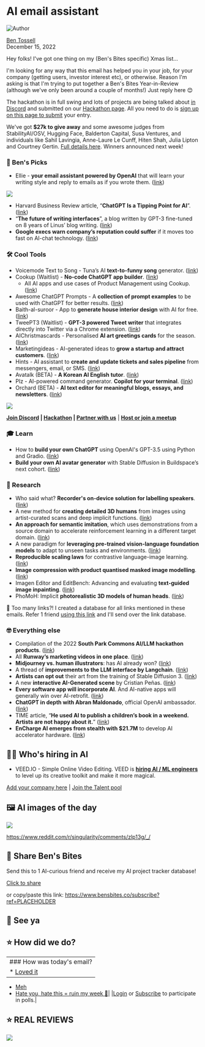 # AI email assistant

![Author](https://media.beehiiv.com/cdn-cgi/image/fit=scale-down,format=auto,onerror=redirect,quality=80/uploads/user/profile_picture/fc858b4d-39e3-4be1-abf4-2b55504e21a2/thumb_uJ4UYake_400x400.jpg)

[Ben Tossell](https://www.twitter.com/bentossell)\
December 15, 2022

Hey folks! I've got one thing on my (Ben's Bites specific) Xmas list...

I'm looking for any way that this email has helped you in your job, for your company (getting users, investor interest etc), or otherwise. Reason I'm asking is that I'm trying to put together a Ben's Bites Year-in-Review (although we've only been around a couple of months!) Just reply here 😊

The hackathon is in full swing and lots of projects are being talked about [in Discord](https://discord.gg/qd92NKjDdE) and submitted on our [Hackathon page](http://hackathon.bensbites.co/). All you need to do is [sign up on this page to submit](http://hackathon.bensbites.co/) your entry.

We've got **$27k to give away** and some awesome judges from StabilityAI/OSV, Hugging Face, Balderton Capital, Susa Ventures, and individuals like Sahil Lavingia, Anne-Laure Le Cunff, Hiten Shah, Julia Lipton and Courtney Gertin. [Full details here](https://vanilla-peach-484.notion.site/Ben-s-Bites-AI-Hackathon-27k-324b3e8b3d474a12a2e828b7ac45f9f9). Winners announced next week!

### **🤌 Ben's Picks**

- Ellie - **your email assistant powered by OpenAI** that will learn your writing style and reply to emails as if you wrote them. ([link](https://ellieai.com/))

![](https://media.beehiiv.com/cdn-cgi/image/fit=scale-down,format=auto,onerror=redirect,quality=80/uploads/asset/file/0ef0926c-404c-425b-beac-9ced8d617a7e/hero.png)

- Harvard Business Review article, “**ChatGPT Is a Tipping Point for AI**”. ([link](https://hbr.org/2022/12/chatgpt-is-a-tipping-point-for-ai))
- “**The future of writing interfaces**”, a blog written by GPT-3 fine-tuned on 8 years of Linus’ blog writing. ([link](https://linus.zone/future-of-writing))
- **Google execs warn company’s reputation could suffer** if it moves too fast on AI-chat technology. ([link](https://www.cnbc.com/2022/12/13/google-execs-warn-of-reputational-risk-with-chatgbt-like-tool.html))

### **🛠️ Cool Tools**

- Voicemode Text to Song - Tuna’s AI **text-to-funny song** generator. ([link](https://tuna.voicemod.net/text-to-song))
- Cookup (Waitlist) - **No-code ChatGPT app builder**. ([link](https://cookup.ai/))
  - All AI apps and use cases of Product Management using Cookup. ([link](https://cookup.ai/category/product-management/))
- Awesome ChatGPT Prompts - A **collection of prompt examples** to be used with ChatGPT for better results. ([link](https://github.com/f/awesome-chatgpt-prompts))
- Baith-al-suroor - App to **generate house interior design** with AI for free. ([link](https://huggingface.co/spaces/Xhaheen/Baith-al-suroor))
- TweePT3 (Waitlist) - **GPT-3 powered Tweet writer** that integrates directly into Twitter via a Chrome extension. ([link](https://tweept3.com/))
- AIChristmascards - Personalised **AI art greetings cards** for the season. ([link](https://aichristmascards.com/))
- Marketingideas - AI-generated ideas to **grow a startup and attract customers**. ([link](https://marketingideas.ai/))
- Hints - AI assistant to **create and update tickets and sales pipeline** from messengers, email, or SMS. ([link](https://hints.so/))
- Avatalk (BETA) - **A Korean AI English tutor**. ([link](https://www.avatalk.ai/))
- Plz - AI-powered command generator. **Copilot for your terminal**. ([link](https://github.com/m1guelpf/plz-cli))
- Orchard (BETA) - **AI text editor for meaningful blogs, essays, and newsletters**. ([link](https://www.orchard.ink/))

![](https://media.beehiiv.com/cdn-cgi/image/fit=scale-down,format=auto,onerror=redirect,quality=80/uploads/asset/file/614695ab-6b9a-4500-bd96-4617a9dff0b7/ezgif.com-gif-maker__38_.gif)

**[Join Discord](https://discord.gg/qd92NKjDdE) | [Hackathon](https://vanilla-peach-484.notion.site/Ben-s-Bites-AI-Hackathon-27k-324b3e8b3d474a12a2e828b7ac45f9f9) | [Partner with us](https://sponsor.bensbites.co/)** | [**Host or join a meetup**](https://meetups.bensbites.co/)

### **🎓 Learn**

- How to **build your own ChatGPT** using OpenAI's GPT-3.5 using Python and Gradio. ([link](https://www.youtube.com/watch?v=LB4MVdpajsU))
- ​​**Build your own AI avatar generator** with Stable Diffusion in Buildspace’s next cohort. ([link](https://buildspace.so/builds/ai-avatar))

### **🔬 Research**

- Who said what? **Recorder's on-device solution for labelling speakers**. ([link](https://ai.googleblog.com/2022/12/who-said-what-recorders-on-device.html))
- A new method for **creating detailed 3D humans** from images using artist-curated scans and deep implicit functions. ([link](https://arxiv.org/abs/2212.07422))
- **An approach for semantic imitation**, which uses demonstrations from a source domain to accelerate reinforcement learning in a different target domain. ([link](https://arxiv.org/abs/2212.07407))
- A new paradigm for **leveraging pre-trained vision-language foundation models** to adapt to unseen tasks and environments. ([link](https://arxiv.org/abs/2212.07398))
- **Reproducible scaling laws** for contrastive language-image learning. ([link](https://arxiv.org/abs/2212.07143))
- **Image compression with product quantised masked image modelling**. ([link](https://arxiv.org/abs/2212.07372))
- Imagen Editor and EditBench: Advancing and evaluating **text-guided image inpainting**. ([link](https://arxiv.org/abs/2212.06909))
- PhoMoH: Implicit **photorealistic 3D models of human heads**. ([link](https://arxiv.org/abs/2212.07275))

👋 Too many links?! I created a database for all links mentioned in these emails. Refer 1 friend [using this link](https://www.bensbites.co/subscribe?ref=PLACEHOLDER) and I'll send over the link database.

### **🤓 Everything else**

- Compilation of the 2022 **South Park Commons AI/LLM hackathon products**. ([link](https://www.youtube.com/watch?v=ie5b44LcC-Y))
- All **Runway’s marketing videos in one place**. ([link](https://videos.runwayml.com/))
- **Midjourney vs. human illustrators**: has AI already won? ([link](https://evilmartians.com/chronicles/midjourney-vs-human-illustrators-has-ai-already-won))
- A thread of **improvements to the LLM interface by Langchain**. ([link](https://twitter.com/LangChainAI/status/1603070855193382913))
- **Artists can opt out** their art from the training of Stable Diffusion 3. ([link](https://haveibeentrained.com/))
- A new **interactive AI-Generated scene** by Cristian Peñas. ([link](https://80.lv/articles/a-new-interactive-ai-generated-scene-by-cristian-pe-as/))
- **Every software app will incorporate AI**. And AI-native apps will generally win over AI-retrofit. ([link](https://www.indexventures.com/perspectives/every-software-application-will-incorporate-ai/))
- **ChatGPT in depth with Abran Maldonado**, official OpenAI ambassador. ([link](https://www.youtube.com/watch?app=desktop\&v=UDRsWZR9Kn0))
- TIME article, “**He used AI to publish a children’s book in a weekend. Artists are not happy about it.**” ([link](https://time.com/6240569/ai-childrens-book-alice-and-sparkle-artists-unhappy/))
- **EnCharge AI emerges from stealth with $21.7M** to develop AI accelerator hardware. ([link](https://techcrunch.com/2022/12/14/encharge-ai-emerges-from-stealth-with-21-7m-to-develop-ai-accelerator-hardware/))

## **🧑‍💻 Who's hiring in AI**

- VEED.IO - Simple Online Video Editing. VEED is **[hiring AI / ML engineers](https://veed.teamtailor.com/jobs/2145526-senior-software-engineer-ai-team)** to level up its creative toolkit and make it more magical.

[Add your company here](https://bensbites.pallet.com/hire) | [Join the Talent pool](https://bensbites.pallet.com/talent/welcome?referral=true\&step=welcome\&pallet=)

## **🖼 AI images of the day**

![](https://media.beehiiv.com/cdn-cgi/image/fit=scale-down,format=auto,onerror=redirect,quality=80/uploads/asset/file/63f6516c-b74b-4e43-9f63-3c5b56cb1762/acqpq9z49w5a1.jpg)

<https://www.reddit.com/r/singularity/comments/zlp13g/_/>

## **🤗 Share Ben's Bites**

Send this to 1 AI-curious friend and receive my AI project tracker database!

[Click to share](https://www.bensbites.co/subscribe?ref=PLACEHOLDER)

or copy/paste this link: https://www.bensbites.co/subscribe?ref=PLACEHOLDER

## **👋 See ya**

## **⭐️ How did we do?**

||
|:---|
|### How was today's email?|
|\* [Loved it](https://www.bensbites.co/login)

- [Meh](https://www.bensbites.co/login)
- [Hate you, hate this = ruin my week 🥹](https://www.bensbites.co/login)|
  |[Login](https://www.bensbites.co/login) or [Subscribe](https://www.bensbites.co/subscribe) to participate in polls.|

## **⭐️ REAL** REVIEWS

![](https://media.beehiiv.com/cdn-cgi/image/fit=scale-down,format=auto,onerror=redirect,quality=80/uploads/asset/file/c8a91ecd-5477-493e-bb9d-9ed8f04bde24/Screenshot_2022-12-13_at_14.55.58.png)
